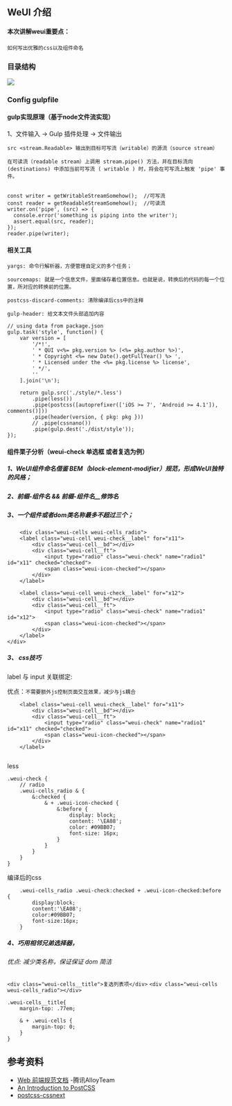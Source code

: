 ## WeUI 介绍

#### 本次讲解weui重要点：

 `如何写出优雅的css以及组件命名`
  

### 目录结构
![](https://pic.36krcnd.com/avatar/201709/30055455/yvqynz0lsvc2l154.jpeg)


### Config gulpfile 	


#### gulp实现原理（基于node文件流实现）

1、文件输入 → Gulp 插件处理 → 文件输出

`src <stream.Readable> 输出到目标可写流（writable）的源流（source stream）`

`在可读流（readable stream）上调用 stream.pipe() 方法，并在目标流向 (destinations) 中添加当前可写流 ( writable ) 时，将会在可写流上触发 'pipe' 事件。`
```

const writer = getWritableStreamSomehow();  //可写流
const reader = getReadableStreamSomehow();  //可读流
writer.on('pipe', (src) => {
  console.error('something is piping into the writer');
  assert.equal(src, reader);
});
reader.pipe(writer);

```


#### 相关工具



`yargs: 命令行解析器，方便管理自定义的多个任务；`

`sourcemaps: 就是一个信息文件，里面储存着位置信息。也就是说，转换后的代码的每一个位置，所对应的转换前的位置。`

`postcss-discard-comments: 清除编译后css中的注释 `
 
`gulp-header: 给文本文件头部追加内容 `

```
// using data from package.json 
gulp.task('style', function() {
    var version = [
        '/*!',
        ' * QUI v<%= pkg.version %> (<%= pkg.author %>)',
        ' * Copyright <%= new Date().getFullYear() %> ',
        ' * Licensed under the <%= pkg.license %> license',
        ' */',
        ''
    ].join('\n');

    return gulp.src('./style/*.less')
        .pipe(less())
        .pipe(postcss([autoprefixer(['iOS >= 7', 'Android >= 4.1']), comments()]))
        .pipe(header(version, { pkg: pkg }))
        // .pipe(cssnano())
        .pipe(gulp.dest('./dist/style'));
});
```

#### 组件栗子分析（weui-check 单选框 或者复选为例）

##### 1、WeUI组件命名借鉴 BEM（block-element-modifier）规范，形成WeUI独特的风格；

##### 2、前缀-组件名 && 前缀-组件名__修饰名

##### 3、一个组件或者dom类名称最多不超过三个；


```	
    <div class="weui-cells weui-cells_radio">
    <label class="weui-cell weui-check__label" for="x11">
        <div class="weui-cell__bd"></div>
        <div class="weui-cell__ft">
            <input type="radio" class="weui-check" name="radio1" id="x11" checked="checked">
            <span class="weui-icon-checked"></span>
        </div>
    </label>

    <label class="weui-cell weui-check__label" for="x12">
        <div class="weui-cell__bd"></div>
        <div class="weui-cell__ft">
            <input type="radio" class="weui-check" name="radio1" id="x12">
            <span class="weui-icon-checked"></span>
        </div>
    </label>
</div>
```

##### 3、 css技巧

label 与 input 关联绑定:

优点：`不需要额外js控制页面交互效果，减少与js耦合`

```
    <label class="weui-cell weui-check__label" for="x11">
        <div class="weui-cell__bd"></div>
        <div class="weui-cell__ft">
            <input type="radio" class="weui-check" name="radio1" id="x11" checked="checked">
            <span class="weui-icon-checked"></span>
        </div>
    </label>
     
```

less
```
.weui-check {
    // radio
    .weui-cells_radio & {
        &:checked {
            & + .weui-icon-checked {
                &:before {
                    display: block;
                    content: '\EA08';
                    color: #09BB07;
                    font-size: 16px;
                }
            }
        }
    }
}
```

编译后的css
```
    .weui-cells_radio .weui-check:checked + .weui-icon-checked:before {
        display:block;
        content:'\EA08';
        color:#09BB07;
        font-size:16px;
    } 
```


##### 4、巧用相邻兄弟选择器， 
###### 优点: 减少类名称，保证保证 dom 简洁


`<div class="weui-cells__title">复选列表项</div>`
`<div class="weui-cells weui-cells_radio"></div>`

```	
.weui-cells__title{
    margin-top: .77em;
    
    & + .weui-cells {
        margin-top: 0;
    }
}
```


## 参考资料

- [Web 前端规范文档](http://alloyteam.github.io/CodeGuide/) -腾讯AlloyTeam
- [An Introduction to PostCSS](https://www.sitepoint.com/an-introduction-to-postcss/) 
- [postcss-cssnext](http://cssnext.io/usage/)








